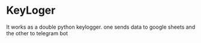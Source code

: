 # KeyLoger
It works as a double python keylogger. one sends data to google sheets and the other to telegram bot
